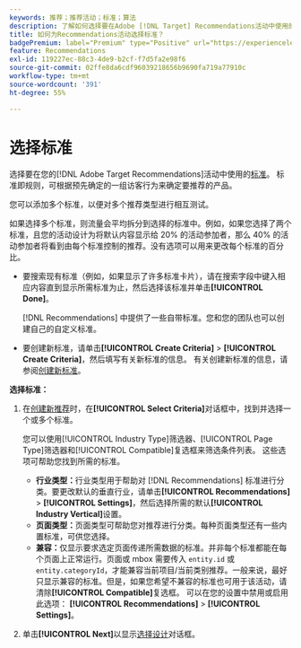 ```yaml
---
keywords: 推荐；推荐活动；标准；算法
description: 了解如何选择要在Adobe [!DNL Target] Recommendations活动中使用的标准（确定要推荐哪些产品或内容的规则）。
title: 如何为Recommendations活动选择标准？
badgePremium: label="Premium" type="Positive" url="https://experienceleague.adobe.com/docs/target/using/introduction/intro.html?lang=en#premium newtab=true" tooltip="查看Target Premium中包含的内容。"
feature: Recommendations
exl-id: 119227ec-88c3-4de9-b2cf-f7d5fa2e98f6
source-git-commit: 02ffe8da6cdf96039218656b9690fa719a77910c
workflow-type: tm+mt
source-wordcount: '391'
ht-degree: 55%

---
```


# 选择标准

选择要在您的[!DNL Adobe Target Recommendations]活动中使用的[标准](/help/main/c-recommendations/c-algorithms/algorithms.md)。 标准即规则，可根据预先确定的一组访客行为来确定要推荐的产品。

您可以添加多个标准，以便对多个推荐类型进行相互测试。

如果选择多个标准，则流量会平均拆分到选择的标准中。例如，如果您选择了两个标准，且您的活动设计为将默认内容显示给 20% 的活动参加者，那么 40% 的活动参加者将看到由每个标准控制的推荐。没有选项可以用来更改每个标准的百分比。

* 要搜索现有标准（例如，如果显示了许多标准卡片），请在搜索字段中键入相应内容直到显示所需标准为止，然后选择该标准并单击&#x200B;**[!UICONTROL Done]**。

  [!DNL Recommendations] 中提供了一些自带标准。您和您的团队也可以创建自己的自定义标准。

* 要创建新标准，请单击&#x200B;**[!UICONTROL Create Criteria]** > **[!UICONTROL Create Criteria]**，然后填写有关新标准的信息。 有关创建新标准的信息，请参阅[创建新标准](/help/main/c-recommendations/c-algorithms/create-new-algorithm.md#task_8A9CB465F28D44899F69F38AD27352FE)。

**选择标准：**

1. 在[创建新推荐](/help/main/c-recommendations/t-create-recs-activity/create-recs-activity.md#task_6874328773C64C44A73F0A130AD3F96F)时，在&#x200B;**[!UICONTROL Select Criteria]**&#x200B;对话框中，找到并选择一个或多个标准。

   您可以使用[!UICONTROL Industry Type]筛选器、[!UICONTROL Page Type]筛选器和[!UICONTROL Compatible]复选框来筛选条件列表。 这些选项可帮助您找到所需的标准。

   * **行业类型：**&#x200B;行业类型用于帮助对 [!DNL Recommendations] 标准进行分类。要更改默认的垂直行业，请单击&#x200B;**[!UICONTROL Recommendations]** > **[!UICONTROL Settings]**，然后选择所需的默认&#x200B;**[!UICONTROL Industry Vertical]**&#x200B;设置。
   * **页面类型：**&#x200B;页面类型可帮助您对推荐进行分类。每种页面类型还有一些内置标准，可供您选择。
   * **兼容：**&#x200B;仅显示要求选定页面传递所需数据的标准。并非每个标准都能在每个页面上正常运行。页面或 mbox 需要传入 `entity.id` 或 `entity.categoryId`，才能兼容当前项目/当前类别推荐。一般来说，最好只显示兼容的标准。但是，如果您希望不兼容的标准也可用于该活动，请清除&#x200B;**[!UICONTROL Compatible]**&#x200B;复选框。 可以在您的设置中禁用或启用此选项： **[!UICONTROL Recommendations]** > **[!UICONTROL Settings]**。

1. 单击&#x200B;**[!UICONTROL Next]**&#x200B;以显示[选择设计](/help/main/c-recommendations/c-design-overview/design-overview.md)对话框。
